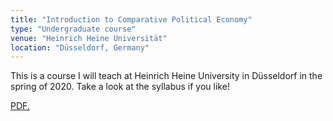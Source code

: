 ```yaml
---
title: "Introduction to Comparative Political Economy"
type: "Undergraduate course"
venue: "Heinrich Heine Universität"
location: "Düsseldorf, Germany"
---
```


This is a course I will teach at Heinrich Heine University in Düsseldorf in the spring of 2020. Take a look at the syllabus if you like!


<a href="https://github.com/tseidl/timoseidl/raw/master/syllabus_CPE_Seidl.pdf" target="_blank">PDF.</a>
